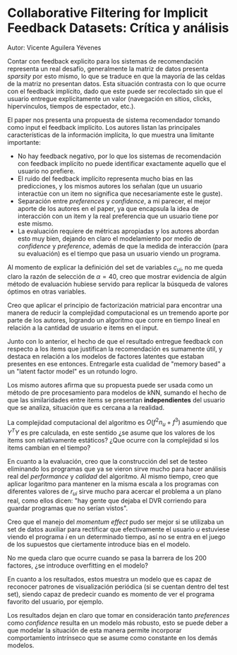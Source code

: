 # Collaborative Filtering for Implicit Feedback Datasets: Crítica y análisis

Autor: Vicente Aguilera Yévenes

Contar con feedback explicito para los sistemas de recomendación representa un real desafío, generalmente la matriz de datos presenta *sparsity* por esto mismo, lo que se traduce en que la mayoría de las celdas de la matriz no presentan datos. Esta situación contrasta con lo que ocurre con el feedback implícito, dado que este puede ser recolectado sin que el usuario entregue explícitamente un valor (navegación en sitios, clicks, hipervínculos, tiempos de espectador, etc.).

El paper nos presenta una propuesta de sistema recomendador tomando como input el feedback implícito. Los autores listan las principales características de la información implícita, lo que muestra una limitante importante:

- No hay feedback negativo, por lo que los sistemas de recomendación con feedback implícito no puede identificar exactamente aquello que el usuario no prefiere.
- El ruido del feedback implícito representa mucho bias en las predicciones, y los mismos autores los señalan (que un usuario interactúe con un item no significa que necesariamente este le guste).
- Separación entre *preferences* y *confidence*, a mi parecer, el mejor aporte de los autores en el paper, ya que encapsula la idea de interacción con un item y la real preferencia que un usuario tiene por este mismo.
- La evaluación requiere de métricas apropiadas y los autores abordan esto muy bien, dejando en claro el modelamiento por medio de *confidence* y *preference*, además de que la medida de interacción (para su evaluación) es el tiempo que pasa un usuario viendo un programa.

Al momento de explicar la definición del set de variables $c_{ui}$,  no me queda claro la razón de selección de $\alpha = 40$, creo que mostrar evidencia de algún método de evaluación hubiese servido para replicar la búsqueda de valores óptimos en otras variables.

Creo que aplicar el principio de factorización matricial para encontrar una manera de reducir la complejidad computacional es un tremendo aporte por parte de los autores, logrando un algoritmo que corre en tiempo lineal en relación a la cantidad de usuario e items en el input.

Junto con lo anterior, el hecho de que el resultado entregue feedback con respecto a los items que justifican la recomendación es sumamente útil, y destaca en relación a los modelos de factores latentes que estaban presentes en ese entonces. Entregarle esta cualidad de "memory based" a un "latent factor model" es un rotundo logro.

Los mismo autores afirma que su propuesta puede ser usada como un método de pre procesamiento para modelos de kNN, sumando el hecho de que las similaridades entre items se presentan **independientes** del usuario que se analiza, situación que es cercana a la realidad.

La complejidad computacional del algoritmo es $O(f^2n_u + f^3)$ asumiendo que $Y^TY$ es pre calculada, en este sentido ¿se asume que los valores de los items son relativamente estáticos? ¿Que ocurre con la complejidad si los items cambian en el tiempo?

En cuanto a la evaluación, creo que la construcción del set de testeo eliminando los programas que ya se vieron sirve mucho para hacer análisis real del *performance* y *calidad* del algoritmo. Al mismo tiempo, creo que aplicar logaritmo para mantener en la misma escala a los programas con diferentes valores de $r_{ui}$ sirve mucho para acercar el problema a un plano real, como ellos dicen: "hay gente que dejaba el DVR corriendo para guardar programas que no serían vistos".

Creo que el manejo del *momentum effect* pudo ser mejor si se utilizaba un set de datos auxiliar para rectificar que efectivamente el usuario $u$ estuviese viendo el programa $i$ en un determinado tiempo, así no se entra en el juego de los supuestos que ciertamente introduce bias en el modelo.

No me queda claro que ocurre cuando se pasa la barrera de los 200 factores, ¿se introduce overfitting en el modelo?

En cuanto a los resultados, estos muestra un modelo que es capaz de reconocer patrones de visualización periódica (si se cuentan dentro del test set), siendo capaz de predecir cuando es momento de ver el programa favorito del usuario, por ejemplo.

Los resultados dejan en claro que tomar en consideración tanto *preferences* como *confidence* resulta en un modelo más robusto, esto se puede deber a que modelar la situación de esta manera permite incorporar comportamiento intrínseco que se asume como constante en los demás modelos.

